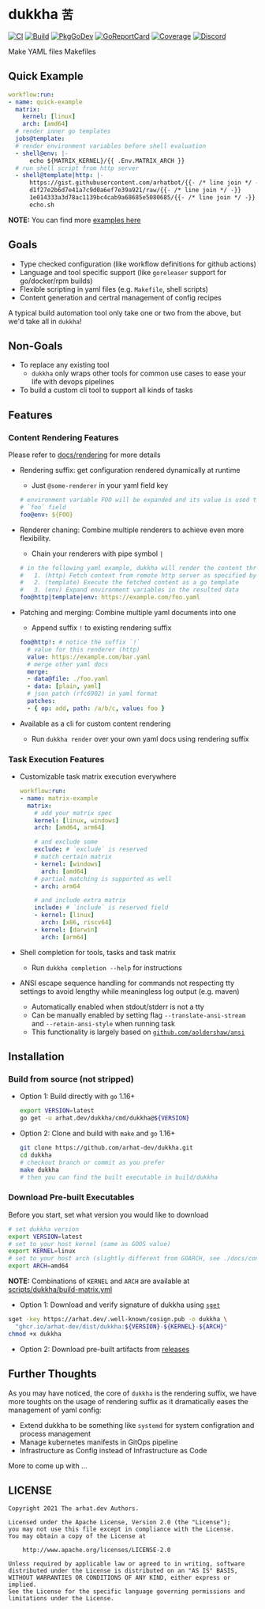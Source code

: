 # dukkha `苦`

[![CI](https://github.com/arhat-dev/dukkha/workflows/CI/badge.svg)](https://github.com/arhat-dev/dukkha/actions?query=workflow%3ACI)
[![Build](https://github.com/arhat-dev/dukkha/workflows/Build/badge.svg)](https://github.com/arhat-dev/dukkha/actions?query=workflow%3ABuild)
[![PkgGoDev](https://pkg.go.dev/badge/arhat.dev/dukkha)](https://pkg.go.dev/arhat.dev/dukkha)
[![GoReportCard](https://goreportcard.com/badge/arhat.dev/dukkha)](https://goreportcard.com/report/arhat.dev/dukkha)
[![Coverage](https://badge.arhat.dev/sonar/coverage/arhat-dev_dukkha?branch=master&token=1f8a3998312d6feee60ab16f1ef58ca8)](https://sonar.arhat.dev/dashboard?id=arhat-dev_dukkha)
[![Discord](https://img.shields.io/static/v1?label=discord&message=join&style=flat-square&logo=discord&logoColor=ffffff&color=7389D8&labelColor=6A7EC2)](https://discord.gg/sN3Gbqw6mK)

Make YAML files Makefiles

## Quick Example

```yaml
workflow:run:
- name: quick-example
  matrix:
    kernel: [linux]
    arch: [amd64]
  # render inner go templates
  jobs@template:
  # render environment variables before shell evaluation
  - shell@env: |-
      echo ${MATRIX_KERNEL}/{{ .Env.MATRIX_ARCH }}
  # run shell script from http server
  - shell@template|http: |-
      https://gist.githubusercontent.com/arhatbot/{{- /* line join */ -}}
      d1f27e2b6d7e41a7c9d0a6ef7e39a921/raw/{{- /* line join */ -}}
      1e014333a3d78ac1139bc4cab9a68685e5080685/{{- /* line join */ -}}
      echo.sh
```

__NOTE:__ You can find more [examples here](./docs/examples)

## Goals

- Type checked configuration (like workflow definitions for github actions)
- Language and tool specific support (like `goreleaser` support for go/docker/rpm builds)
- Flexible scripting in yaml files (e.g. `Makefile`, shell scripts)
- Content generation and certral management of config recipes

A typical build automation tool only take one or two from the above, but we'd take all in `dukkha`!

## Non-Goals

- To replace any existing tool
  - `dukkha` only wraps other tools for common use cases to ease your life with devops pipelines
- To build a custom cli tool to support all kinds of tasks

## Features

### Content Rendering Features

Please refer to [docs/rendering](./docs/rendering.md) for more details

- Rendering suffix: get configuration rendered dynamically at runtime
  - Just `@some-renderer` in your yaml field key

  ```yaml
  # environment variable FOO will be expanded and its value is used to set
  # `foo` field
  foo@env: ${FOO}
  ```

- Renderer chaning: Combine multiple renderers to achieve even more flexibility.
  - Chain your renderers with pipe symbol `|`

  ```yaml
  # in the following yaml example, dukkha will render the content three times
  #   1. (http) Fetch content from remote http server as specified by the url
  #   2. (template) Execute the fetched content as a go template
  #   3. (env) Expand environment variables in the resulted data
  foo@http|template|env: https://example.com/foo.yaml
  ```

- Patching and merging: Combine multiple yaml documents into one
  - Append suffix `!` to existing rendering suffix

  ```yaml
  foo@http!: # notice the suffix `!`
    # value for this renderer (http)
    value: https://example.com/bar.yaml
    # merge other yaml docs
    merge:
    - data@file: ./foo.yaml
    - data: [plain, yaml]
    # json patch (rfc6902) in yaml format
    patches:
    - { op: add, path: /a/b/c, value: foo }
  ```

- Available as a cli for custom content rendering
  - Run `dukkha render` over your own yaml docs using rendering suffix

### Task Execution Features

- Customizable task matrix execution everywhere

  ```yaml
  workflow:run:
  - name: matrix-example
    matrix:
      # add your matrix spec
      kernel: [linux, windows]
      arch: [amd64, arm64]

      # and exclude some
      exclude: # `exclude` is reserved
      # match certain matrix
      - kernel: [windows]
        arch: [amd64]
      # partial matching is supported as well
      - arch: arm64

      # and include extra matrix
      include: # `include` is reserved field
      - kernel: [linux]
        arch: [x86, riscv64]
      - kernel: [darwin]
        arch: [arm64]
  ```

- Shell completion for tools, tasks and task matrix
  - Run `dukkha completion --help` for instructions

- ANSI escape sequence handling for commands not respecting tty settings to avoid lengthy while meaningless log output (e.g. maven)
  - Automatically enabled when stdout/stderr is not a tty
  - Can be manually enabled by setting flag `--translate-ansi-stream` and `--retain-ansi-style` when running task
  - This functionality is largely based on [`github.com/aoldershaw/ansi`](https://github.com/aoldershaw/ansi)

## Installation

### Build from source (not stripped)

- Option 1: Build directly with `go` 1.16+

  ```bash
  export VERSION=latest
  go get -u arhat.dev/dukkha/cmd/dukkha@${VERSION}
  ```

- Option 2: Clone and build with `make` and `go` 1.16+

  ```bash
  git clone https://github.com/arhat-dev/dukkha.git
  cd dukkha
  # checkout branch or commit as you prefer
  make dukkha
  # then you can find the built executable in build/dukkha
  ```

### Download Pre-built Executables

Before you start, set what version you would like to download

```bash
# set dukkha version
export VERSION=latest
# set to your host kernel (same as GOOS value)
export KERNEL=linux
# set to your host arch (slightly different from GOARCH, see ./docs/constants.md)
export ARCH=amd64
```

__NOTE:__ Combinations of `KERNEL` and `ARCH` are available at [scripts/dukkha/build-matrix.yml](./scripts/dukkha/build-matrix.yml)

- Option 1: Download and verify signature of dukkha using [`sget`](https://github.com/sigstore/cosign)

```bash
sget -key https://arhat.dev/.well-known/cosign.pub -o dukkha \
  "ghcr.io/arhat-dev/dist/dukkha:${VERSION}-${KERNEL}-${ARCH}"
chmod +x dukkha
```

- Option 2: Download pre-built artifacts from [releases](https://github.com/arhat-dev/dukkha/releases)

## Further Thoughts

As you may have noticed, the core of `dukkha` is the rendering suffix, we have more toughts on the usage of rendering suffix as it dramatically eases the management of yaml config:

- Extend dukkha to be something like `systemd` for system configration and process management
- Manage kubernetes manifests in GitOps pipeline
- Infrastructure as Config instead of Infrastructure as Code

More to come up with ...

## LICENSE

```text
Copyright 2021 The arhat.dev Authors.

Licensed under the Apache License, Version 2.0 (the "License");
you may not use this file except in compliance with the License.
You may obtain a copy of the License at

    http://www.apache.org/licenses/LICENSE-2.0

Unless required by applicable law or agreed to in writing, software
distributed under the License is distributed on an "AS IS" BASIS,
WITHOUT WARRANTIES OR CONDITIONS OF ANY KIND, either express or implied.
See the License for the specific language governing permissions and
limitations under the License.
```
